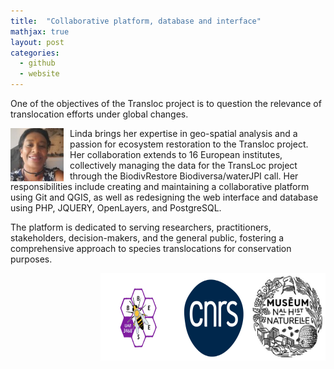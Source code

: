 ```yaml
---
title:  "Collaborative platform, database and interface"
mathjax: true
layout: post
categories: 
  - github
  - website
---
```


One of the objectives of the Transloc project is to question the relevance of translocation efforts under global changes. 

<a href="https://www.linkedin.com/in/lindangulopez/" target="_blank">
  <img align="left" width="85" height="85" style="margin-right: 10px" src="https://raw.githubusercontent.com/ConservationTranslocation/images/main/transloc/linda.png" alt="Linda Angulo Lopez">
</a>Linda brings her expertise in geo-spatial analysis and a passion for ecosystem restoration to the Transloc project. Her collaboration extends to 16 European institutes, collectively managing the data for the TransLoc project through the BiodivRestore Biodiversa/waterJPI call. Her responsibilities include creating and maintaining a collaborative platform using Git and QGIS, as well as redesigning the web interface and database using PHP, JQUERY, OpenLayers, and PostgreSQL. 

The platform is dedicated to serving researchers, practitioners, stakeholders, decision-makers, and the general public, fostering a comprehensive approach to species translocations for conservation purposes.

<img align="right" width="120" height="140" src="https://raw.githubusercontent.com/ConservationTranslocation/images/main/transloc/MNHNlogo.jpg">
<img align="right" width="120" height="140" src="https://raw.githubusercontent.com/ConservationTranslocation/images/main/transloc/CNRS.png">
<img align="right" width="120" height="140" src="https://raw.githubusercontent.com/ConservationTranslocation/images/main/transloc/BBEES.png">
